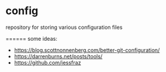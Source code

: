 config
======
repository for storing various configuration files

======
some ideas:
- https://blog.scottnonnenberg.com/better-git-configuration/
- https://darrenburns.net/posts/tools/
- https://github.com/jessfraz

